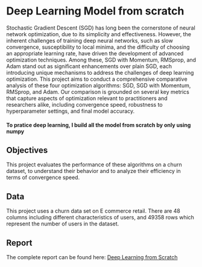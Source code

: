 # Deep Learning Model from scratch


Stochastic Gradient Descent (SGD) has long been the cornerstone of neural network optimization, due to its simplicity and effectiveness. However, the inherent challenges of training deep neural networks, such as slow convergence, susceptibility to local minima, and the difficulty of choosing an appropriate learning rate, have driven the development of advanced optimization techniques. Among these, SGD with Momentum, RMSprop, and Adam stand out as significant enhancements over plain SGD, each introducing unique mechanisms to address the challenges of deep learning optimization.
This project aims to conduct a comprehensive comparative analysis of these four optimization algorithms: SGD, SGD with Momentum, RMSprop, and Adam. Our comparison is grounded on several key metrics that capture aspects of optimization relevant to practitioners and researchers alike, including convergence speed, robustness to hyperparameter settings, and final model accuracy.

#### To pratice deep learning, I build all the model from scratch by only using numpy

## Objectives

This project evaluates the performance of these algorithms on a churn dataset, to understand their behavior and to analyze their efficiency in terms of convergence speed.

## Data

This project uses a churn data set on E commerce retail. There are 48 columns including different characteristics of users, and 49358 rows which represent the number of users in the dataset.

## Report
The complete report can be found here: [Deep Learning from Scratch](Deep_Learning/Deep_learning.pdf)





